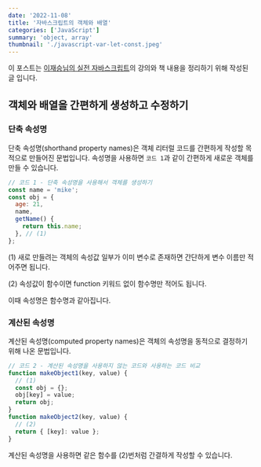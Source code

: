 ```yaml
---
date: '2022-11-08'
title: '자바스크립트의 객체와 배열'
categories: ['JavaScript']
summary: 'object, array'
thumbnail: './javascript-var-let-const.jpeg'
---
```


이 포스트는 [이재승님의 실전 자바스크립트](https://www.inflearn.com/course/%EC%8B%A4%EC%A0%84-%EC%9E%90%EB%B0%94%EC%8A%A4%ED%81%AC%EB%A6%BD%ED%8A%B8/dashboard)의 강의와 책 내용을 정리하기 위해 작성된 글 입니다.

## 객체와 배열을 간편하게 생성하고 수정하기

### 단축 속성명

단축 속성명(shorthand property names)은 객체 리터럴 코드를 간편하게 작성할 목적으로 만들어진 문법입니다.
속성명을 사용하면 `코드 1`과 같이 간편하게 새로운 객체를 만들 수 있습니다.

```js
// 코드 1 - 단축 속성명을 사용해서 객체를 생성하기
const name = 'mike';
const obj = {
  age: 21,
  name,
  getName() {
    return this.name;
  }, // (1)
};
```

(1) 새로 만들려는 객체의 속성값 일부가 이미 변수로 존재하면 간단하게 변수 이름만 적어주면 됩니다.

(2) 속성값이 함수이면 function 키워드 없이 함수명만 적어도 됩니다.

이때 속성명은 함수명과 같아집니다.

### 계산된 속성명

계산된 속성명(computed property names)은 객체의 속성명을 동적으로 결정하기 위해 나온 문법입니다.

```js
// 코드 2 - 계산된 속성명을 사용하지 않는 코드와 사용하는 코드 비교
function makeObject1(key, value) {
  // (1)
  const obj = {};
  obj[key] = value;
  return obj;
}
function makeObject2(key, value) {
  // (2)
  return { [key]: value };
}
```

계산된 속성명을 사용하면 같은 함수를 (2)번처럼 간결하게 작성할 수 있습니다.
